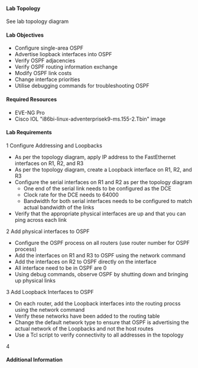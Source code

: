 

#### Lab Topology

See lab topology diagram


#### Lab Objectives

* Configure single-area OSPF
* Advertise liopback interfaces into OSPF
* Verify OSPF adjacencies
* Verify OSPF routing information exchange
* Modify OSPF link costs
* Change interface priorities
* Utilise debugging commands for troubleshooting OSPF

#### Required Resources

* EVE-NG Pro
* Cisco IOL "i86bi-linux-adventerprisek9-ms.155-2.Tbin" image


#### Lab Requirements

1 Configure Addressing and Loopbacks
  * As per the topology diagram, apply IP address to the FastEthernet interfaces on R1, R2, and R3
  * As per the topology diagram, create a Loopback interface on R1, R2, and R3
  * Configure the serial interfaces on R1 and R2 as per the topology diagram
    * One end of the serial link needs to be configured as the DCE
    * Clock rate for the DCE needs to 64000
    * Bandwidth for both serial interfaces needs to be configured to match actual bandwidth of the links
  * Verify that the appropriate physical interfaces are up and that you can ping across each link

2 Add physical interfaces to OSPF
  * Configure the OSPF process on all routers (use router number for OSPF process)
  * Add the interfaces on R1 and R3 to OSPF using the network command
  * Add the interfaces on R2 to OSPF directly on the interface
  * All interface need to be in OSPF are 0
  * Using debug commands, observe OSPF by shutting down and bringing up physical links

3 Add Loopback Interfaces to OSPF
  * On each router, add the Loopback interfaces into the routing procss using the network command
  * Verify these networks have been added to the routing table 
  * Change the default network type to ensure that OSPF is advertising the actual network of the Loopbacks and not the host routes
  * Use a Tcl script to verify connectivity to all addresses in the topology 
  
4 
  
  
#### Additional Information
